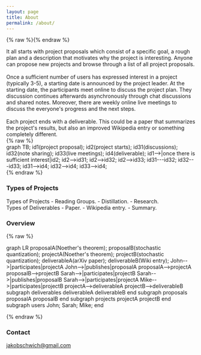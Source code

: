 ```yaml
---
layout: page
title: About
permalink: /about/
---
```


{% raw %}<script src="https://cdnjs.cloudflare.com/ajax/libs/mermaid/8.4.4/mermaid.min.js"></script>{% endraw %}


<div class="container" >
  <div class="row">
    <div class="col-6">
    It all starts with project proposals which consist of a specific goal, a rough plan and a description that motivates why the project is interesting. Anyone can propose new projects and browse through a list of all project proposals. <br><br> Once a sufficient number of users has expressed interest in a project (typically 3-5), a starting date is announced by the project leader. At the starting date, the participants meet online to discuss the project plan. They discussion continues afterwards asynchronously through chat discussions and shared notes. Moreover, there are weekly online live meetings to discuss the everyone's progress and the next steps. <br><br> Each project ends with a deliverable. This could be a paper that summarizes the project's results, but also an improved Wikipedia entry or something completely different.
    </div>
    <div class="col-6" style="maring: 0 auto;">
{% raw %}<div class="mermaid">
graph TB;
    id1(project proposal);
    id2(project starts);
    id31(discussions);
    id32(note sharing);
    id33(live meetings);
    id4(deliverable);
    id1-->|once there is sufficient interest|id2;
    id2-->id31;
    id2-->id32;
    id2-->id33;
    id31---id32;
    id32---id33;
    id31-->id4;
    id32-->id4;
    id33-->id4;
</div>{% endraw %}
    </div>
  </div>
</div>






### Types of Projects


<div class="container" >
  <div class="row">
    <div class="col-4">
      Types of Projects
      - Reading Groups.
      - Distillation.
      - Research.
    </div>
    <div class="col-4">
      Types of Deliverables
      - Paper.
      - Wikipedia entry.
      - Summary.
    </div>
    <div class="col-4">
    </div>
  </div>
</div>




### Overview

{% raw %}<div class="mermaid">
graph LR
    proposalA(Noether's theorem);
    proposalB(stochastic quantization);
    projectA(Noether's theorem);
    projectB(stochastic quantization);
    deliverableA(arXiv paper);
    deliverableB(Wiki entry);
    John-->|participates|projectA
    John-->|publishes|proposalA
    proposalA-->projectA
    proposalB-->projectB
    Sarah-->|participates|projectB
    Sarah-->|publishes|proposalB
    Sarah-->|participates|projectA
    Mike-->|participates|projectB
    projectA-->deliverableA
    projectB-->deliverableB
    subgraph deliverables
    deliverableA 
    deliverableB
    end
    subgraph proposals
    proposalA
    proposalB
    end
    subgraph projects
    projectA
    projectB
    end
    subgraph users
   John;
   Sarah;
    Mike;
    end
</div>{% endraw %}


### Contact

[jakobschwich@gmail.com](mailto:jakobschwich@gmail.com)

